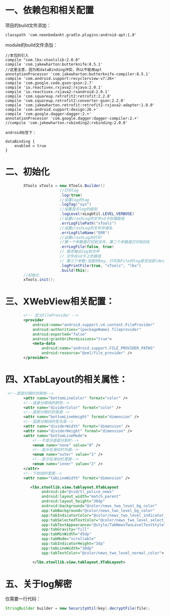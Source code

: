 
一、依赖包和相关配置
====
                
项目的build文件添加：

    classpath 'com.neenbedankt.gradle.plugins:android-apt:1.8'
        
module的build文件添加：

    //本包的引入
    compile "com.lbx:xtoolslib:2.0.0"
    compile 'com.jakewharton:butterknife:8.5.1'
    //这里注意，因为和dataBinding冲突，所以不能用apt        
    annotationProcessor 'com.jakewharton:butterknife-compiler:8.5.1'            
    compile 'com.android.support:recyclerview-v7:26+'           
    compile 'com.google.code.gson:gson:2.7'             
    compile 'io.reactivex.rxjava2:rxjava:2.0.1'
    compile 'io.reactivex.rxjava2:rxandroid:2.0.1'
    compile 'com.squareup.retrofit2:retrofit:2.2.0'
    compile 'com.squareup.retrofit2:converter-gson:2.2.0'
    compile 'com.jakewharton.retrofit:retrofit2-rxjava2-adapter:1.0.0'
    compile 'com.android.support:design:26.+'
    compile 'com.google.dagger:dagger:2.+'
    annotationProcessor 'com.google.dagger:dagger-compiler:2.+'
    //compile 'com.jakewharton.rxbinding2:rxbinding:2.0.0'
    
    android标签下：  

    dataBinding {       
        enabled = true      
    }   
       
二、初始化
====

```Java     
        XTools xTools = new XTools.Builder()        
                        //打印log         
                        .log(true)      
                        //设置log的tag     
                        .logTag("xys")      
                        //设置显示log的级别        
                        .logLevel(xLogUtil.LEVEL_VERBOSE)       
                        //设置crashLog的文件sd卡存储路径     
                        .errLogFilePath("xTools")       
                        //设置crashLog的文件存储名      
                        .errLogFileName("ERR")      
                        //设置crashLog的打印
                        //第一个参数是打印到文件，第二个参数是打印到IDE        
                        .errLogFile(false, true)              
                        // 是否输出log到文件    
                        // 文件在sd卡上的路径       
                        // 第三个参数:加密的key，打印到file的log是否加密(des+base64非对称加密) null为不加密        
                        .logPrintFile(true, "xTools", "lbx")               
                        .build(this);             
        //初始化           
        xTools.init();          
```     
        
三、XWebView相关配置：
===
````Xml
        <!-- 定义FileProvider -->
        <provider
            android:name="android.support.v4.content.FileProvider"
            android:authorities="{packageName}.fileprovider"
            android:exported="false"
            android:grantUriPermissions="true">
            <meta-data
                android:name="android.support.FILE_PROVIDER_PATHS"
                android:resource="@xml/file_provider" />
        </provider>
````
四、XTabLayout的相关属性：
===
````Xml
 <!--底部分隔栏的颜色-->
        <attr name="bottomLineColor" format="color" />
        <!--竖直分隔线的颜色-->
        <attr name="dividerColor" format="color" />
        <!--底部分隔栏的高度-->
        <attr name="bottomLineHeight" format="dimension" />
        <!--竖直分隔线的宽与高-->
        <attr name="dividerWidth" format="dimension" />
        <attr name="dividerHeight" format="dimension" />
        <attr name="bottomLineMode">
            <!--不显示底部分割栏-->
            <enum name="none" value="0" />
            <!--显示在滑动栏外面-->
            <enum name="outer" value="1" />
            <!--显示在滑动栏里面-->
            <enum name="inner" value="2" />
        </attr>
        <!--下划线的宽度-->
        <attr name="tabLineWidth" format="dimension" />

           <lbx.xtoollib.view.tablayout.XTabLayout
                android:id="@+id/tl_police_news"
                android:layout_width="match_parent"
                android:layout_height="30dp"
                android:background="@color/news_two_level_bg_color"
                app:tabBackground="@color/news_two_level_bg_color"
                app:tabIndicatorColor="@color/news_two_level_indicator_color"
                app:tabSelectedTextColor="@color/news_two_level_select_color"
                app:tabTextAppearance="@style/TabNewsTwoLevelTextStyle"
                app:tabGravity="fill"
                app:tabMinWidth="45dp"
                app:tabMode="scrollable"
                app:tabIndicatorHeight="3dp"
                app:tabLineWidth="10dp"
                app:tabTextColor="@color/news_two_level_normal_color">

            </lbx.xtoollib.view.tablayout.XTabLayout>
````

五、关于log解密
====
仅需要一行代码：
````Java
StringBuilder builder = new SecurityUtil(key).decryptFile(file);
````